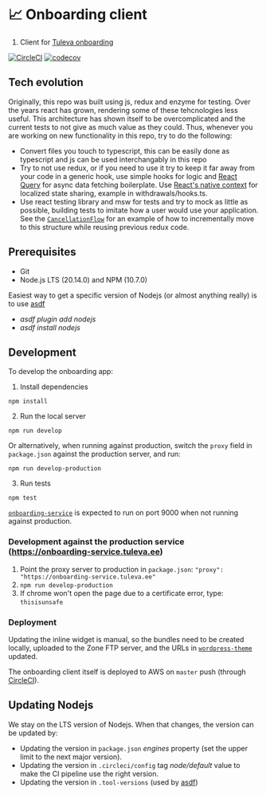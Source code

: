 # :chart_with_upwards_trend: Onboarding client

1. Client for [Tuleva onboarding](https://pension.tuleva.ee)

[![CircleCI](https://circleci.com/gh/TulevaEE/onboarding-client/tree/master.svg?style=shield)](https://circleci.com/gh/TulevaEE/onboarding-client/tree/master)
[![codecov](https://codecov.io/gh/TulevaEE/onboarding-client/branch/master/graph/badge.svg)](https://codecov.io/gh/TulevaEE/onboarding-client)

## Tech evolution

Originally, this repo was built using js, redux and enzyme for testing. Over the years react has grown, rendering some of these tehcnologies less useful. This architecture has shown itself to be overcomplicated and the current tests to not give as much value as they could. Thus, whenever you are working on new functionality in this repo, try to do the following:

- Convert files you touch to typescript, this can be easily done as typescript and js can be used interchangably in this repo
- Try to not use redux, or if you need to use it try to keep it far away from your code in a generic hook, use simple hooks for logic and [React Query](https://react-query.tanstack.com/) for async data fetching boilerplate. Use [React's native context](https://react.dev/learn/passing-data-deeply-with-context) for localized state sharing, example in withdrawals/hooks.ts.
- Use react testing library and msw for tests and try to mock as little as possible, building tests to imitate how a user would use your application. See the [`CancellationFlow`](./src/components/flows/cancellation/CancellationFlow.tsx) for an example of how to incrementally move to this structure while reusing previous redux code.

## Prerequisites

- Git
- Node.js LTS (20.14.0) and NPM (10.7.0)

Easiest way to get a specific version of Nodejs (or almost anything really) is to use [asdf](https://asdf-vm.com)
- *asdf plugin add nodejs*
- *asdf install nodejs*

## Development

To develop the onboarding app:

1. Install dependencies

```
npm install
```

2. Run the local server

```
npm run develop
```

Or alternatively, when running against production, switch the `proxy` field in `package.json` against the production server, and run:

```
npm run develop-production
```

3. Run tests

```
npm test
```

[`onboarding-service`](https://github.com/TulevaEE/onboarding-service) is expected to run on port 9000 when not running against production.

### Development against the production service (https://onboarding-service.tuleva.ee)

1. Point the proxy server to production in `package.json`: `"proxy": "https://onboarding-service.tuleva.ee"`
1. `npm run develop-production`
1. If chrome won't open the page due to a certificate error, type: `thisisunsafe`

### Deployment

Updating the inline widget is manual, so the bundles need to be created locally, uploaded to the Zone FTP server, and the URLs in [`wordpress-theme`](https://github.com/TulevaEE/wordpress-theme) updated.

The onboarding client itself is deployed to AWS on `master` push (through [CircleCI](https://circleci.com/gh/TulevaEE/onboarding-client)).

## Updating Nodejs

We stay on the LTS version of Nodejs. When that changes, the version can be updated by:

- Updating the version in `package.json` *engines* property (set the upper limit to the next major version).
- Updating the version in `.circleci/config` tag *node/default* value to make the CI pipeline use the right version.
- Updating the version in `.tool-versions` (used by [asdf](https://asdf-vm.com))
